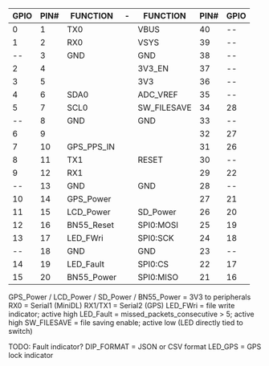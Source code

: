 
|GPIO|PIN#| FUNCTION  | - |     FUNCTION |PIN#|GPIO|
| -- | -  | --------  | - |     -------- | -- | -- |
|  0 |  1 | TX0       |   |         VBUS | 40 | -- |
|  1 |  2 | RX0       |   |         VSYS | 39 | -- |
| -- |  3 | GND       |   |          GND | 38 | -- |
|  2 |  4 |           |   |       3V3_EN | 37 | -- |
|  3 |  5 |           |   |          3V3 | 36 | -- |
|  4 |  6 | SDA0      |   |     ADC_VREF | 35 | -- |
|  5 |  7 | SCL0      |   |  SW_FILESAVE | 34 | 28 |
| -- |  8 | GND       |   |          GND | 33 | -- |
|  6 |  9 |           |   |              | 32 | 27 |
|  7 | 10 | GPS_PPS_IN|   |              | 31 | 26 |
|  8 | 11 | TX1       |   |        RESET | 30 | -- |
|  9 | 12 | RX1       |   |              | 29 | 22 |
| -- | 13 | GND       |   |          GND | 28 | -- |
| 10 | 14 | GPS_Power |   |              | 27 | 21 |
| 11 | 15 | LCD_Power |   |     SD_Power | 26 | 20 |
| 12 | 16 | BN55_Reset|   |    SPI0:MOSI | 25 | 19 |
| 13 | 17 | LED_FWri  |   |     SPI0:SCK | 24 | 18 |
| -- | 18 | GND       |   |          GND | 23 | -- |
| 14 | 19 | LED_Fault |   |      SPI0:CS | 22 | 17 |
| 15 | 20 | BN55_Power|   |    SPI0:MISO | 21 | 16 |

GPS_Power / LCD_Power / SD_Power / BN55_Power = 3V3 to peripherals
RX0 = Serial1 (MiniDL)
RX1/TX1 = Serial2 (GPS)
LED_FWri = file write indicator; active high
LED_Fault = missed_packets_consecutive > 5; active high
SW_FILESAVE = file saving enable; active low (LED directly tied to switch)

TODO:
Fault indicator?
DIP_FORMAT = JSON or CSV format
LED_GPS = GPS lock indicator